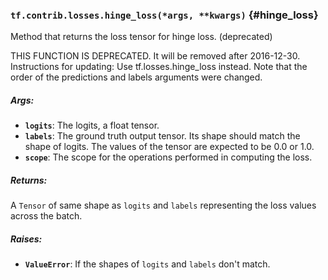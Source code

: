 ### `tf.contrib.losses.hinge_loss(*args, **kwargs)` {#hinge_loss}

Method that returns the loss tensor for hinge loss. (deprecated)

THIS FUNCTION IS DEPRECATED. It will be removed after 2016-12-30.
Instructions for updating:
Use tf.losses.hinge_loss instead. Note that the order of the predictions and labels arguments were changed.

##### Args:


*  <b>`logits`</b>: The logits, a float tensor.
*  <b>`labels`</b>: The ground truth output tensor. Its shape should match the shape of
    logits. The values of the tensor are expected to be 0.0 or 1.0.
*  <b>`scope`</b>: The scope for the operations performed in computing the loss.

##### Returns:

  A `Tensor` of same shape as `logits` and `labels` representing the loss
    values across the batch.

##### Raises:


*  <b>`ValueError`</b>: If the shapes of `logits` and `labels` don't match.

